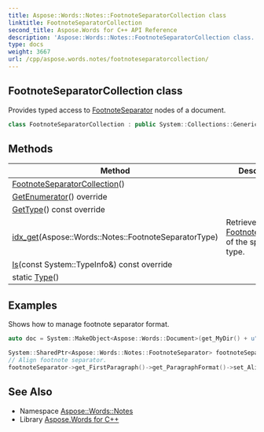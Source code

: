```yaml
---
title: Aspose::Words::Notes::FootnoteSeparatorCollection class
linktitle: FootnoteSeparatorCollection
second_title: Aspose.Words for C++ API Reference
description: 'Aspose::Words::Notes::FootnoteSeparatorCollection class. Provides typed access to FootnoteSeparator nodes of a document in C++.'
type: docs
weight: 3667
url: /cpp/aspose.words.notes/footnoteseparatorcollection/
---
```

## FootnoteSeparatorCollection class


Provides typed access to [FootnoteSeparator](../footnoteseparator/) nodes of a document.

```cpp
class FootnoteSeparatorCollection : public System::Collections::Generic::IEnumerable<System::SharedPtr<Aspose::Words::Notes::FootnoteSeparator>>
```

## Methods

| Method | Description |
| --- | --- |
| [FootnoteSeparatorCollection](./footnoteseparatorcollection/)() |  |
| [GetEnumerator](./getenumerator/)() override |  |
| [GetType](./gettype/)() const override |  |
| [idx_get](./idx_get/)(Aspose::Words::Notes::FootnoteSeparatorType) | Retrieves a [FootnoteSeparator](../footnoteseparator/) of the specified type. |
| [Is](./is/)(const System::TypeInfo\&) const override |  |
| static [Type](./type/)() |  |

## Examples



Shows how to manage footnote separator format. 
```cpp
auto doc = System::MakeObject<Aspose::Words::Document>(get_MyDir() + u"Footnotes and endnotes.docx");

System::SharedPtr<Aspose::Words::Notes::FootnoteSeparator> footnoteSeparator = doc->get_FootnoteSeparators()->idx_get(Aspose::Words::Notes::FootnoteSeparatorType::FootnoteSeparator);
// Align footnote separator.
footnoteSeparator->get_FirstParagraph()->get_ParagraphFormat()->set_Alignment(Aspose::Words::ParagraphAlignment::Center);
```

## See Also

* Namespace [Aspose::Words::Notes](../)
* Library [Aspose.Words for C++](../../)

